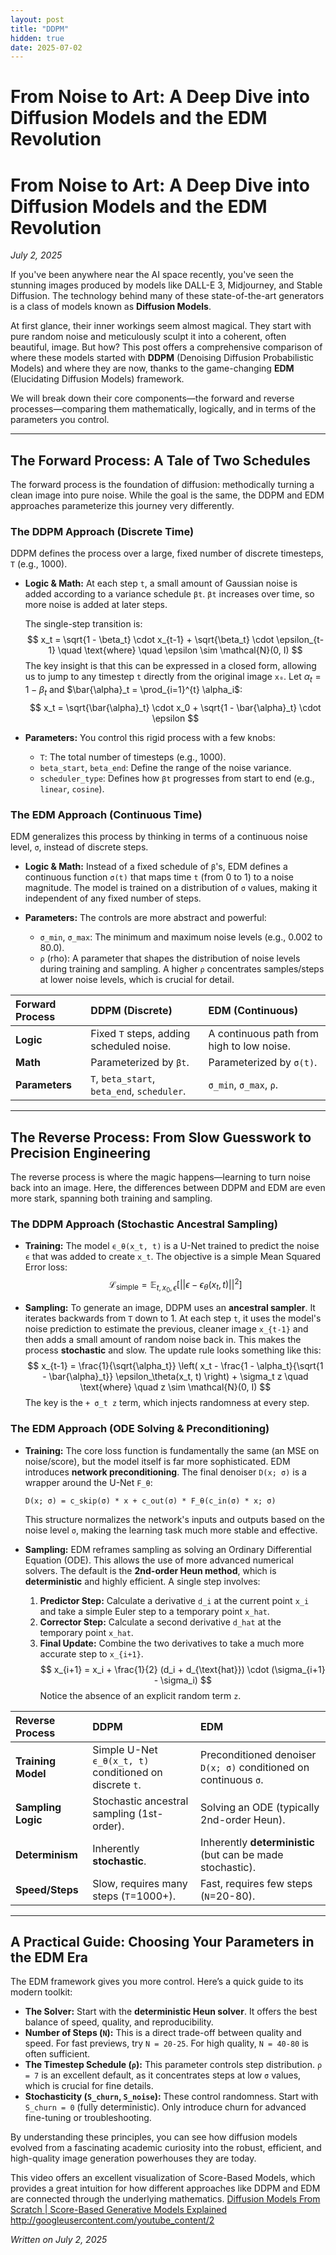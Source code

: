 ```yaml
---
layout: post
title: "DDPM"
hidden: true
date: 2025-07-02
---
```

# From Noise to Art: A Deep Dive into Diffusion Models and the EDM Revolution

# From Noise to Art: A Deep Dive into Diffusion Models and the EDM Revolution
*July 2, 2025*

If you've been anywhere near the AI space recently, you've seen the stunning images produced by models like DALL-E 3, Midjourney, and Stable Diffusion. The technology behind many of these state-of-the-art generators is a class of models known as **Diffusion Models**.

At first glance, their inner workings seem almost magical. They start with pure random noise and meticulously sculpt it into a coherent, often beautiful, image. But how? This post offers a comprehensive comparison of where these models started with **DDPM** (Denoising Diffusion Probabilistic Models) and where they are now, thanks to the game-changing **EDM** (Elucidating Diffusion Models) framework.

We will break down their core components—the forward and reverse processes—comparing them mathematically, logically, and in terms of the parameters you control.

---

## The Forward Process: A Tale of Two Schedules

The forward process is the foundation of diffusion: methodically turning a clean image into pure noise. While the goal is the same, the DDPM and EDM approaches parameterize this journey very differently.

### The DDPM Approach (Discrete Time)

DDPM defines the process over a large, fixed number of discrete timesteps, `T` (e.g., 1000).

* **Logic & Math:** At each step `t`, a small amount of Gaussian noise is added according to a variance schedule `βt`. `βt` increases over time, so more noise is added at later steps.

    The single-step transition is:
    $$
    x_t = \sqrt{1 - \beta_t} \cdot x_{t-1} + \sqrt{\beta_t} \cdot \epsilon_{t-1} \quad \text{where} \quad \epsilon \sim \mathcal{N}(0, I)
    $$
    The key insight is that this can be expressed in a closed form, allowing us to jump to any timestep `t` directly from the original image `x₀`. Let $\alpha_t = 1 - \beta_t$ and $\bar{\alpha}_t = \prod_{i=1}^{t} \alpha_i$:
    $$
    x_t = \sqrt{\bar{\alpha}_t} \cdot x_0 + \sqrt{1 - \bar{\alpha}_t} \cdot \epsilon
    $$

* **Parameters:** You control this rigid process with a few knobs:
    * `T`: The total number of timesteps (e.g., 1000).
    * `beta_start`, `beta_end`: Define the range of the noise variance.
    * `scheduler_type`: Defines how `βt` progresses from start to end (e.g., `linear`, `cosine`).

### The EDM Approach (Continuous Time)

EDM generalizes this process by thinking in terms of a continuous noise level, `σ`, instead of discrete steps.

* **Logic & Math:** Instead of a fixed schedule of `β`'s, EDM defines a continuous function `σ(t)` that maps time `t` (from 0 to 1) to a noise magnitude. The model is trained on a distribution of `σ` values, making it independent of any fixed number of steps.

* **Parameters:** The controls are more abstract and powerful:
    * `σ_min`, `σ_max`: The minimum and maximum noise levels (e.g., 0.002 to 80.0).
    * `ρ` (rho): A parameter that shapes the distribution of noise levels during training and sampling. A higher `ρ` concentrates samples/steps at lower noise levels, which is crucial for detail.

| Forward Process | DDPM (Discrete) | EDM (Continuous) |
| :--- | :--- | :--- |
| **Logic** | Fixed `T` steps, adding scheduled noise. | A continuous path from high to low noise. |
| **Math** | Parameterized by `βt`. | Parameterized by `σ(t)`. |
| **Parameters** | `T`, `beta_start`, `beta_end`, `scheduler`. | `σ_min`, `σ_max`, `ρ`. |

---

## The Reverse Process: From Slow Guesswork to Precision Engineering

The reverse process is where the magic happens—learning to turn noise back into an image. Here, the differences between DDPM and EDM are even more stark, spanning both training and sampling.

### The DDPM Approach (Stochastic Ancestral Sampling)

* **Training:** The model `ϵ_θ(x_t, t)` is a U-Net trained to predict the noise `ϵ` that was added to create `x_t`. The objective is a simple Mean Squared Error loss:
    $$
    \mathcal{L}_{\text{simple}} = \mathbb{E}_{t, x_0, \epsilon} \left[ || \epsilon - \epsilon_\theta(x_t, t) ||^2 \right]
    $$

* **Sampling:** To generate an image, DDPM uses an **ancestral sampler**. It iterates backwards from `T` down to 1. At each step `t`, it uses the model's noise prediction to estimate the previous, cleaner image `x_{t-1}` and then adds a small amount of random noise back in. This makes the process **stochastic** and slow. The update rule looks something like this:
    $$
    x_{t-1} = \frac{1}{\sqrt{\alpha_t}} \left( x_t - \frac{1 - \alpha_t}{\sqrt{1 - \bar{\alpha}_t}} \epsilon_\theta(x_t, t) \right) + \sigma_t z \quad \text{where} \quad z \sim \mathcal{N}(0, I)
    $$
    The key is the `+ σ_t z` term, which injects randomness at every step.

### The EDM Approach (ODE Solving & Preconditioning)

* **Training:** The core loss function is fundamentally the same (an MSE on noise/score), but the model itself is far more sophisticated. EDM introduces **network preconditioning**. The final denoiser `D(x; σ)` is a wrapper around the U-Net `F_θ`:
    ```
    D(x; σ) = c_skip(σ) * x + c_out(σ) * F_θ(c_in(σ) * x; σ)
    ```
    This structure normalizes the network's inputs and outputs based on the noise level `σ`, making the learning task much more stable and effective.

* **Sampling:** EDM reframes sampling as solving an Ordinary Differential Equation (ODE). This allows the use of more advanced numerical solvers. The default is the **2nd-order Heun method**, which is **deterministic** and highly efficient. A single step involves:
    1.  **Predictor Step:** Calculate a derivative `d_i` at the current point `x_i` and take a simple Euler step to a temporary point `x_hat`.
    2.  **Corrector Step:** Calculate a second derivative `d_hat` at the temporary point `x_hat`.
    3.  **Final Update:** Combine the two derivatives to take a much more accurate step to `x_{i+1}`.
    $$
    x_{i+1} = x_i + \frac{1}{2} (d_i + d_{\text{hat}}) \cdot (\sigma_{i+1} - \sigma_i)
    $$
    Notice the absence of an explicit random term `z`.

| Reverse Process | DDPM | EDM |
| :--- | :--- | :--- |
| **Training Model** | Simple U-Net `ϵ_θ(x_t, t)` conditioned on discrete `t`. | Preconditioned denoiser `D(x; σ)` conditioned on continuous `σ`. |
| **Sampling Logic** | Stochastic ancestral sampling (1st-order). | Solving an ODE (typically 2nd-order Heun). |
| **Determinism** | Inherently **stochastic**. | Inherently **deterministic** (but can be made stochastic). |
| **Speed/Steps** | Slow, requires many steps (`T`=1000+). | Fast, requires few steps (`N`=20-80). |

---

## A Practical Guide: Choosing Your Parameters in the EDM Era

The EDM framework gives you more control. Here’s a quick guide to its modern toolkit:

* **The Solver:** Start with the **deterministic Heun solver**. It offers the best balance of speed, quality, and reproducibility.
* **Number of Steps (`N`):** This is a direct trade-off between quality and speed. For fast previews, try `N = 20-25`. For high quality, `N = 40-80` is often sufficient.
* **The Timestep Schedule (`ρ`):** This parameter controls step distribution. `ρ = 7` is an excellent default, as it concentrates steps at low `σ` values, which is crucial for fine details.
* **Stochasticity (`S_churn`, `S_noise`):** These control randomness. Start with `S_churn = 0` (fully deterministic). Only introduce churn for advanced fine-tuning or troubleshooting.

By understanding these principles, you can see how diffusion models evolved from a fascinating academic curiosity into the robust, efficient, and high-quality image generation powerhouses they are today.

This video offers an excellent visualization of Score-Based Models, which provides a great intuition for how different approaches like DDPM and EDM are connected through the underlying mathematics.
[Diffusion Models From Scratch | Score-Based Generative Models Explained](https://www.youtube.com/watch?v=B4oHJpEJBAA)
http://googleusercontent.com/youtube_content/2

*Written on July 2, 2025*
